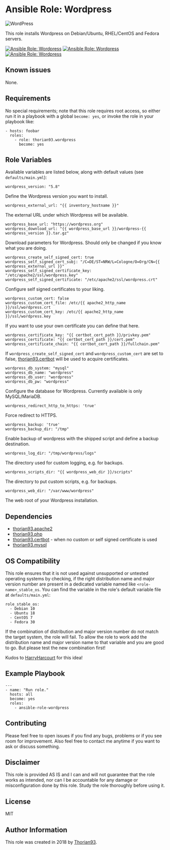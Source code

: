 # Ansible Role: Wordpress

<img src="https://img.shields.io/badge/-WordPress-%2321759B?style=for-the-badge&logo=WordPress" alt="WordPress">

This role installs Wordpress on Debian/Ubuntu, RHEL/CentOS and Fedora servers.

[![Ansible Role: Wordpress](https://img.shields.io/ansible/role/55150?style=flat-square)](https://galaxy.ansible.com/thorian93/wordpress)
[![Ansible Role: Wordpress](https://img.shields.io/ansible/quality/55150?style=flat-square)](https://galaxy.ansible.com/thorian93/wordpress)
[![Ansible Role: Wordpress](https://img.shields.io/ansible/role/d/55150?style=flat-square)](https://galaxy.ansible.com/thorian93/wordpress)

## Known issues

None.

## Requirements

No special requirements; note that this role requires root access, so either run it in a playbook with a global `become: yes`, or invoke the role in your playbook like:

    - hosts: foobar
      roles:
        - role: thorian93.wordpress
          become: yes

## Role Variables

Available variables are listed below, along with default values (see `defaults/main.yml`):

    wordpress_version: "5.8"

Define the Wordpress version you want to install.

    wordpress_external_url: "{{ inventory_hostname }}"

The external URL under which Wordpress will be available.

    wordpress_base_url: "https://wordpress.org"
    wordpress_download_url: "{{ wordpress_base_url }}/wordpress-{{ wordpress_version }}.tar.gz"


Download parameters for Wordpress. Should only be changed if you know what you are doing.

    wordpress_create_self_signed_cert: true
    wordpress_self_signed_cert_subj: "/C=DE/ST=NRW/L=Cologne/O=Org/CN={{ wordpress_external_url }}"
    wordpress_self_signed_certificate_key: "/etc/apache2/ssl/wordpress.key"
    wordpress_self_signed_certificate: "/etc/apache2/ssl/wordpress.crt"

Configure self signed certificates to your liking.

    wordpress_custom_cert: false
    wordpress_custom_cert_file: /etc/{{ apache2_http_name }}/ssl/wordpress.crt
    wordpress_custom_cert_key: /etc/{{ apache2_http_name }}/ssl/wordpress.key

If you want to use your own certificate you can define that here.

    wordpress_certificate_key: "{{ certbot_cert_path }}/privkey.pem"
    wordpress_certificate: "{{ certbot_cert_path }}/cert.pem"
    wordpress_certificate_chain: "{{ certbot_cert_path }}/fullchain.pem"

If `wordpress_create_self_signed_cert` and `wordpress_custom_cert` are set to false, [thorian93.certbot](https://galaxy.ansible.com/thorian93/certbot) will be used to acquire certificates.

    wordpress_db_system: "mysql"
    wordpress_db_name: "wordpress"
    wordpress_db_user: "wordpress"
    wordpress_db_pw: "wordpress"

Configure the database for Wordpress. Currently available is only MySQL/MariaDB.

    wordpress_redirect_http_to_https: 'true'

Force redirect to HTTPS.

    wordpress_backup: 'true'
    wordpress_backup_dir: "/tmp"

Enable backup of wordpress with the shipped script and define a backup destination.

    wordpress_log_dir: "/tmp/wordpress/logs"

The directory used for custom logging, e.g. for backups.

    wordpress_scripts_dir: "{{ wordpress_web_dir }}/scripts"

The directory to put custom scripts, e.g. for backups.

    wordpress_web_dir: "/var/www/wordpress"

The web root of your Wordpress installation.

## Dependencies

  - [thorian93.apache2](https://galaxy.ansible.com/thorian93/apache2)
  - [thorian93.php](https://galaxy.ansible.com/thorian93/wordpress)
  - [thorian93.certbot](https://galaxy.ansible.com/thorian93/certbot) - when no custom or self signed certificate is used
  - [thorian93.mysql](https://galaxy.ansible.com/thorian93/mysql)

## OS Compatibility

This role ensures that it is not used against unsupported or untested operating systems by checking, if the right distribution name and major version number are present in a dedicated variable named like `<role-name>_stable_os`. You can find the variable in the role's default variable file at `defaults/main.yml`:

    role_stable_os:
      - Debian 10
      - Ubuntu 18
      - CentOS 7
      - Fedora 30

If the combination of distribution and major version number do not match the target system, the role will fail. To allow the role to work add the distribution name and major version name to that variable and you are good to go. But please test the new combination first!

Kudos to [HarryHarcourt](https://github.com/HarryHarcourt) for this idea!

## Example Playbook

    ---
    - name: "Run role."
      hosts: all
      become: yes
      roles:
        - ansible-role-wordpress

## Contributing

Please feel free to open issues if you find any bugs, problems or if you see room for improvement. Also feel free to contact me anytime if you want to ask or discuss something.

## Disclaimer

This role is provided AS IS and I can and will not guarantee that the role works as intended, nor can I be accountable for any damage or misconfiguration done by this role. Study the role thoroughly before using it.

## License

MIT

## Author Information

This role was created in 2018 by [Thorian93](http://thorian93.de/).
